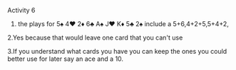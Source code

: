 Activity 6


1. the plays for  5♠   4♥   2♦   6♣   A♠   J♥   K♦   5♣   2♠ 
include a 5+6,4+2+5,5+4+2,

2.Yes because that would leave one card that you can't use

3.If you understand what cards you have you can keep the ones you could better use for later say an ace and a 10.
